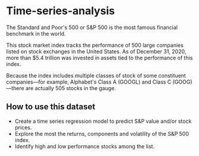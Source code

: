 # Time-series-analysis

The Standard and Poor's 500 or S&P 500 is the most famous financial benchmark in the world.

This stock market index tracks the performance of 500 large companies listed on stock exchanges in the United States. As of December 31, 2020, more than $5.4 trillion was invested in assets tied to the performance of this index.

Because the index includes multiple classes of stock of some constituent companies—for example, Alphabet's Class A (GOOGL) and Class C (GOOG)—there are actually 505 stocks in the gauge.

## How to use this dataset
- Create a time series regression model to predict S&P value and/or stock prices.
- Explore the most the returns, components and volatility of the S&P 500 index.
- Identify high and low performance stocks among the list.
